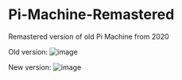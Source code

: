 # Pi-Machine-Remastered
Remastered version of old Pi Machine from 2020


Old version:
![image](https://user-images.githubusercontent.com/49405383/203793724-208629fd-53bf-4bee-9e01-8c88e115c5b1.png)

New version:
![image](https://user-images.githubusercontent.com/49405383/203793871-23a66ec3-ef5b-41a2-8206-09ebcfb57431.png)
